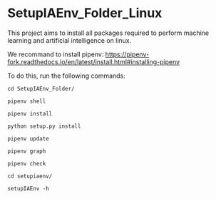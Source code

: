 # SetupIAEnv_Folder_Linux

This project aims to install all packages required to perform machine learning and artificial intelligence on linux.

We recommand to install pipenv: https://pipenv-fork.readthedocs.io/en/latest/install.html#installing-pipenv

To do this, run the following commands:

`cd SetupIAEnv_Folder/`

`pipenv shell`

`pipenv install`

`python setup.py install`

`pipenv update`

`pipenv graph`

`pipenv check`

`cd setupiaenv/`

`setupIAEnv -h`
